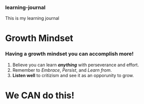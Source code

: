 

### learning-journal
This is my learning journal
# Growth Mindset
### Having a growth mindset you can accomplish more! 
1. Believe you can learn ***anything*** with perseverance and effort.
1. Remember to *Embrace*, *Persist*, and *Learn from*.
1. **Listen well** to critizism and see it as an opporunity to grow.

# We **CAN** do this!


